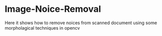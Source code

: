 # Image-Noice-Removal
Here it shows how to remove noices from scanned document using some morpholagical techniques in opencv
